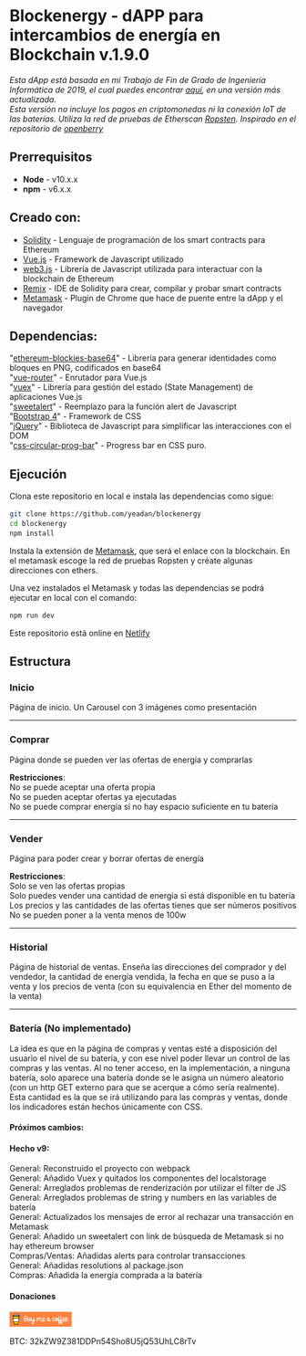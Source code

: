 # Blockenergy - dAPP para intercambios de energía en Blockchain v.1.9.0
*Esta dApp está basada en mi Trabajo de Fin de Grado de Ingeniería Informática de 2019, el cual puedes encontrar [aquí](https://drive.google.com/file/d/1nc4Z30IAWintO9_fmyKp3WAgtheShIaL/view?usp=sharing), en una versión más actualizada.*    
*Esta versión no incluye los pagos en criptomonedas ni la conexión IoT de las baterías. Utiliza la red de pruebas de Etherscan [Ropsten](https://ropsten.etherscan.io/). Inspirado en el repositorio de [openberry](https://github.com/openberry-ac/Auction)*
  
## Prerrequisitos
* **Node** - v10.x.x 
* **npm** - v6.x.x 

## Creado con:
* [Solidity](https://solidity.readthedocs.io/en/v0.6.1/) - Lenguaje de programación de los smart contracts para Ethereum
* [Vue.js](https://vuejs.org/) - Framework de Javascript utilizado
* [web3.js](https://github.com/ethereum/web3.js/) - Librería de Javascript utilizada para interactuar con la blockchain de Ethereum   
* [Remix](https://remix.ethereum.org/) - IDE de Solidity para crear, compilar y probar smart contracts
* [Metamask](https://metamask.io/) - Plugin de Chrome que hace de puente entre la dApp y el navegador   

## Dependencias:
  "[ethereum-blockies-base64](https://https://www.npmjs.com/package/ethereum-blockies-base64)" - Librería para generar identidades como bloques en PNG, codificados en base64   
  "[vue-router](https://router.vuejs.org/)" - Enrutador para Vue.js   
  "[vuex](https://vuex.vuejs.org/)" - Librería para gestión del estado (State Management) de aplicaciones Vue.js   
  "[sweetalert](https://sweetalert2.github.io/)" - Reemplazo para la función alert de Javascript  
  "[Bootstrap 4](https://blog.getbootstrap.com/2019/11/28/bootstrap-4-4-1/)" - Framework de CSS    
  "[jQuery](https://jquery.com/)" - Biblioteca de Javascript para simplificar las interacciones con el DOM   
  "[css-circular-prog-bar](https://tiagobalmeida.github.io/posts/making-a-pure-css-circular-progress-bar.html)" - Progress bar en CSS puro.     


## Ejecución

Clona este repositorio en local e instala las dependencias como sigue:

```bash
git clone https://github.com/yeadan/blockenergy
cd blockenergy
npm install
```
Instala la extensión de [Metamask](https://metamask.io/), que será el enlace con la blockchain. En el metamask escoge la red de pruebas Ropsten y créate algunas direcciones con ethers.

Una vez instalados el Metamask y todas las dependencias se podrá ejecutar en local con el comando:

```bash
npm run dev
```   
   
   Este repositorio está online en [Netlify](https://blockenergy.netlify.app)   


## Estructura 

### Inicio
Página de inicio. Un Carousel con 3 imágenes como presentación    

---

### Comprar
Página donde se pueden ver las ofertas de energía y comprarlas   

__Restricciones__:   
No se puede aceptar una oferta propia   
No se pueden aceptar ofertas ya ejecutadas   
No se puede comprar energía si no hay espacio suficiente en tu batería    

---
### Vender
Página para poder crear y borrar ofertas de energía  

__Restricciones__:    
Solo se ven las ofertas propias   
Solo puedes vender una cantidad de energía si está disponible en tu batería   
Los precios y las cantidades de las ofertas tienes que ser números  positivos   
No se pueden poner a la venta menos de 100w   

 ---
### Historial

Página de historial de ventas. Enseña las direcciones del comprador y del vendedor, la cantidad de energía vendida, la fecha en que se puso a la venta y los precios de venta (con su equivalencia en Ether del momento de la venta)   

---
### Batería (No implementado)

La idea es que en la página de compras y ventas esté a disposición del usuario el nivel de su batería, y con ese nivel poder llevar un control de las compras y las ventas. Al no tener acceso, en la implementación, a ninguna batería, solo aparece una batería donde se le asigna un número aleatorio (con un http GET externo para que se acerque a cómo sería realmente). Esta cantidad es la que se irá utilizando para las compras y ventas, donde los indicadores están hechos únicamente con CSS.   
   
#### Próximos cambios:    
 
    
#### Hecho v9:   
General: Reconstruido el proyecto con webpack    
General: Añadido Vuex y quitados los componentes del localstorage   
General: Arreglados problemas de renderización por utilizar el filter de JS   
General: Arreglados problemas de string y numbers en las variables de batería   
General: Actualizados los mensajes de error al rechazar una transacción en Metamask   
General: Añadido un sweetalert con link de búsqueda de Metamask si no hay ethereum browser   
Compras/Ventas: Añadidas alerts para controlar transacciones  
General: Añadidas resolutions al package.json    
Compras: Añadida la energía comprada a la batería   
      
#### Donaciones 
   
<a href="https://www.buymeacoffee.com/yeadan" target="_blank"><img src="https://github.com/yeadan/blockenergy/blob/master/public/default-orange.png" alt="Buy Me A Coffee" style="height: 26px !important;width: 109px !important;" ></a>   
   
BTC: 32kZW9Z381DDPn54Sho8U5jQ53UhLC8rTv   
